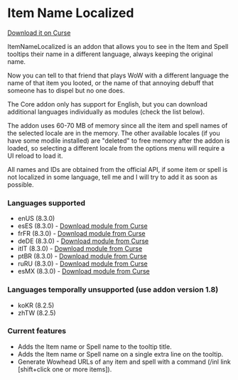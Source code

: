 # Item Name Localized

[Download it on Curse](https://mods.curse.com/addons/wow/item-name-localized)

ItemNameLocalized is an addon that allows you to see in the Item and Spell tooltips their name in a different language, always keeping the original name.

Now you can tell to that friend that plays WoW with a different language the name of that item you looted, or the name of that annoying debuff that someone has to dispel but no one does.

The Core addon only has support for English, but you can download additional languages individually as modules (check the list below).

The addon uses 60-70 MB of memory since all the item and spell names of the selected locale are in the memory. The other available locales (if you have some modile installed) are "deleted" to free memory after the addon is loaded, so selecting a different locale from the options menu will require a UI reload to load it.

All names and IDs are obtained from the official API, if some item or spell is not localized in some language, tell me and I will try to add it as soon as possible.

### Languages supported
* enUS (8.3.0)
* esES (8.3.0) - [Download module from Curse](https://www.curseforge.com/wow/addons/itemnamelocalized-eses)
* frFR (8.3.0) - [Download module from Curse](https://www.curseforge.com/wow/addons/itemnamelocalized-frfr)
* deDE (8.3.0) - [Download module from Curse](https://www.curseforge.com/wow/addons/itemnamelocalized-dede)
* itIT (8.3.0) - [Download module from Curse](https://www.curseforge.com/wow/addons/itemnamelocalized-itit)
* ptBR (8.3.0) - [Download module from Curse](https://www.curseforge.com/wow/addons/itemnamelocalized-ptbr)
* ruRU (8.3.0) - [Download module from Curse](https://www.curseforge.com/wow/addons/itemnamelocalized-ruru)
* esMX (8.3.0) - [Download module from Curse](https://www.curseforge.com/wow/addons/itemnamelocalized-esmx)

### Languages temporally unsupported (use addon version 1.8)
* koKR (8.2.5)
* zhTW (8.2.5)

### Current features
* Adds the Item name or Spell name to the tooltip title.
* Adds the Item name or Spell name on a single extra line on the tooltip.
* Generate Wowhead URLs of any item and spell with a command (/inl link [shift+click one or more items]).